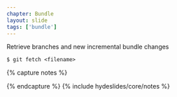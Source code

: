 ```yaml
---
chapter: Bundle
layout: slide
tags: ['bundle']
---
```


Retrieve branches and new incremental bundle changes

	$ git fetch <filename>

{% capture notes %}

{% endcapture %}
{% include hydeslides/core/notes %}